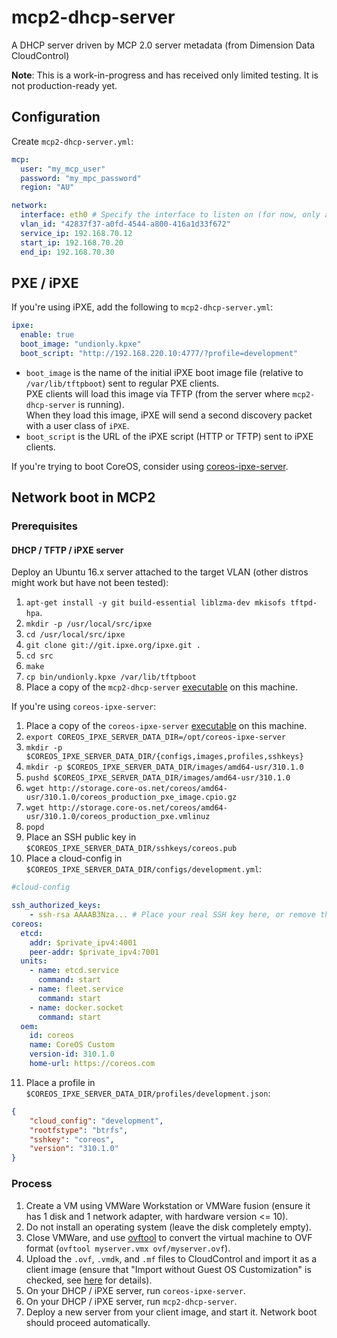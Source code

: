# mcp2-dhcp-server
A DHCP server driven by MCP 2.0 server metadata (from Dimension Data CloudControl)

**Note**: This is a work-in-progress and has received only limited testing. It is not production-ready yet.

## Configuration
Create `mcp2-dhcp-server.yml`:

```yaml
mcp:
  user: "my_mcp_user"
  password: "my_mpc_password"
  region: "AU"

network:
  interface: eth0 # Specify the interface to listen on (for now, only a single interface is supported).
  vlan_id: "42837f37-a0fd-4544-a800-416a1d33f672"
  service_ip: 192.168.70.12
  start_ip: 192.168.70.20
  end_ip: 192.168.70.30
```

## PXE / iPXE
If you're using iPXE, add the following to `mcp2-dhcp-server.yml`:

```yaml
ipxe:
  enable: true
  boot_image: "undionly.kpxe"
  boot_script: "http://192.168.220.10:4777/?profile=development"
```

* `boot_image` is the name of the initial iPXE boot image file (relative to `/var/lib/tftpboot`) sent to regular PXE clients.  
PXE clients will load this image via TFTP (from the server where `mcp2-dhcp-server` is running).  
When they load this image, iPXE will send a second discovery packet with a user class of `iPXE`.
* `boot_script` is the URL of the iPXE script (HTTP or TFTP) sent to iPXE clients.

If you're trying to boot CoreOS, consider using [coreos-ipxe-server](https://github.com/kelseyhightower/coreos-ipxe-server).

## Network boot in MCP2

### Prerequisites

#### DHCP / TFTP / iPXE server

Deploy an Ubuntu 16.x server attached to the target VLAN (other distros might work but have not been tested):

1. `apt-get install -y git build-essential liblzma-dev mkisofs tftpd-hpa`.
2. `mkdir -p /usr/local/src/ipxe`
3. `cd /usr/local/src/ipxe`
4. `git clone git://git.ipxe.org/ipxe.git .`
5. `cd src`
6. `make`
7. `cp bin/undionly.kpxe /var/lib/tftpboot`
8. Place a copy of the `mcp2-dhcp-server` [executable](https://github.com/DimensionDataResearch/mcp2-dhcp-server/releases/download/v0.1-alpha1/mcp2-dhcp-server) on this machine.

If you're using `coreos-ipxe-server`:

1. Place a copy of the `coreos-ipxe-server` [executable](https://github.com/kelseyhightower/coreos-ipxe-server/releases/download/v0.3.0/coreos-ipxe-server-0.3.0-linux-amd64) on this machine.
2. `export COREOS_IPXE_SERVER_DATA_DIR=/opt/coreos-ipxe-server`
3. `mkdir -p $COREOS_IPXE_SERVER_DATA_DIR/{configs,images,profiles,sshkeys}`
4. `mkdir -p $COREOS_IPXE_SERVER_DATA_DIR/images/amd64-usr/310.1.0`
5. `pushd $COREOS_IPXE_SERVER_DATA_DIR/images/amd64-usr/310.1.0`
6. `wget http://storage.core-os.net/coreos/amd64-usr/310.1.0/coreos_production_pxe_image.cpio.gz`
7. `wget http://storage.core-os.net/coreos/amd64-usr/310.1.0/coreos_production_pxe.vmlinuz`
8. `popd`
9. Place an SSH public key in `$COREOS_IPXE_SERVER_DATA_DIR/sshkeys/coreos.pub`
10. Place a cloud-config in `$COREOS_IPXE_SERVER_DATA_DIR/configs/development.yml`:  
```yaml
#cloud-config

ssh_authorized_keys:
    - ssh-rsa AAAAB3Nza... # Place your real SSH key here, or remove this section.
coreos:
  etcd:
    addr: $private_ipv4:4001
    peer-addr: $private_ipv4:7001
  units:
    - name: etcd.service
      command: start
    - name: fleet.service
      command: start
    - name: docker.socket
      command: start
  oem:
    id: coreos
    name: CoreOS Custom
    version-id: 310.1.0
    home-url: https://coreos.com
```
11. Place a profile in `$COREOS_IPXE_SERVER_DATA_DIR/profiles/development.json`:  
```json
{
	"cloud_config": "development",
	"rootfstype": "btrfs",
	"sshkey": "coreos",
	"version": "310.1.0"
}
```

### Process

1. Create a VM using VMWare Workstation or VMWare fusion (ensure it has 1 disk and 1 network adapter, with hardware version <= 10).
2. Do not install an operating system (leave the disk completely empty).
3. Close VMWare, and use [ovftool](https://my.vmware.com/web/vmware/details?downloadGroup=OVFTOOL400&productId=353) to convert the virtual machine to OVF format (`ovftool myserver.vmx ovf/myserver.ovf`).
4. Upload the `.ovf`, `.vmdk`, and `.mf` files to CloudControl and import it as a client image (ensure that "Import without Guest OS Customization" is checked, see [here](https://docs.mcp-services.net/display/CCD/How+to+Import+an+OVF+Package+as+a+Client+Image) for details).
5. On your DHCP / iPXE server, run `coreos-ipxe-server`.
6. On your DHCP / iPXE server, run `mcp2-dhcp-server`.
7. Deploy a new server from your client image, and start it. Network boot should proceed automatically.
